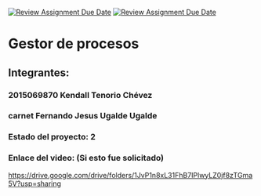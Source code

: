 [![Review Assignment Due Date](https://classroom.github.com/assets/deadline-readme-button-24ddc0f5d75046c5622901739e7c5dd533143b0c8e959d652212380cedb1ea36.svg)](https://classroom.github.com/a/jxbw8WFe)
[![Review Assignment Due Date](https://classroom.github.com/assets/deadline-readme-button-8d59dc4de5201274e310e4c54b9627a8934c3b88527886e3b421487c677d23eb.svg)](https://classroom.github.com/a/jxbw8WFe)
# Gestor de procesos
## Integrantes:
### 2015069870 Kendall Tenorio Chévez
### carnet Fernando Jesus Ugalde Ugalde

### Estado del proyecto: 2
### Enlace del video: (Si esto fue solicitado)
https://drive.google.com/drive/folders/1JvP1n8xL31FhB7IPlwyLZ0jf8zTGma5V?usp=sharing
